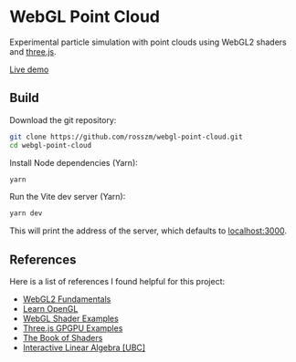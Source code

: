 # WebGL Point Cloud
Experimental particle simulation with point clouds using WebGL2 shaders and
[three.js](https://threejs.org/).

[Live demo](https://rosszm.github.io/webgl-point-cloud)

## Build
Download the git repository:
```sh
git clone https://github.com/rosszm/webgl-point-cloud.git
cd webgl-point-cloud
```

Install Node dependencies (Yarn):
```sh
yarn
```

Run the Vite dev server (Yarn):
```sh
yarn dev
```
This will print the address of the server, which defaults to [localhost:3000](http://localhost:3000).

## References
Here is a list of references I found helpful for this project:
- [WebGL2 Fundamentals](https://webgl2fundamentals.org/)
- [Learn OpenGL](https://learnopengl.com)
- [WebGL Shader Examples](https://webgl-shaders.com/)
- [Three.js GPGPU Examples](https://threejs.org/examples/?q=gpgpu)
- [The Book of Shaders](https://thebookofshaders.com)
- [Interactive Linear Algebra [UBC]](https://personal.math.ubc.ca/~tbjw/ila/index.html)
